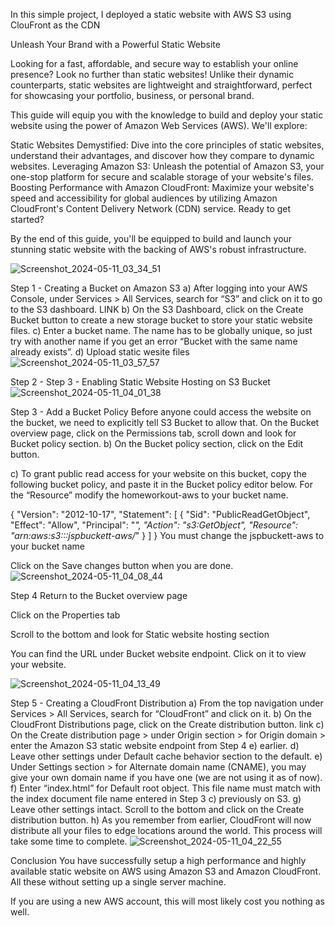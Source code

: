 In this simple project, I deployed a static website with AWS S3 using ClouFront as the CDN

Unleash Your Brand with a Powerful Static Website

Looking for a fast, affordable, and secure way to establish your online presence? Look no further than static websites! Unlike their dynamic counterparts, static websites are lightweight and straightforward, perfect for showcasing your portfolio, business, or personal brand.

This guide will equip you with the knowledge to build and deploy your static website using the power of Amazon Web Services (AWS). We'll explore:

Static Websites Demystified: Dive into the core principles of static websites, understand their advantages, and discover how they compare to dynamic websites.
Leveraging Amazon S3: Unleash the potential of Amazon S3, your one-stop platform for secure and scalable storage of your website's files.
Boosting Performance with Amazon CloudFront: Maximize your website's speed and accessibility for global audiences by utilizing Amazon CloudFront's Content Delivery Network (CDN) service.
Ready to get started?

By the end of this guide, you'll be equipped to build and launch your stunning static website with the backing of AWS's robust infrastructure.

![Screenshot_2024-05-11_03_34_51](https://github.com/JSPGARBA/Hosting-a-Static-Website-using-AWS-S3-and-CloudFront/assets/86578841/61c4d760-c492-49fb-8c26-de1165dd17e8)


Step 1 - Creating a Bucket on Amazon S3
a) After logging into your AWS Console, under Services > All Services, search for “S3” and click on it to go to the S3 dashboard.
LINK
b) On the S3 Dashboard, click on the Create Bucket button to create a new storage bucket to store your static website files.
c) Enter a bucket name. The name has to be globally unique, so just try with another name if you get an error “Bucket with the same name already exists”.
d) Upload static wesite files
![Screenshot_2024-05-11_03_57_57](https://github.com/JSPGARBA/Hosting-a-Static-Website-using-AWS-S3-and-CloudFront/assets/86578841/2b5c0603-f9dc-4c82-ab39-dc42cbc5b8d9)



Step 2 - Step 3 - Enabling Static Website Hosting on S3 Bucket
![Screenshot_2024-05-11_04_01_38](https://github.com/JSPGARBA/Hosting-a-Static-Website-using-AWS-S3-and-CloudFront/assets/86578841/afc2933f-49fe-4715-a2c1-c24d4fd20d2b)


Step 3 - Add a Bucket Policy
Before anyone could access the website on the bucket, we need to explicitly tell S3 Bucket to allow that.
On the Bucket overview page, click on the Permissions tab, scroll down and look for Bucket policy section.
b) On the Bucket policy section, click on the Edit button.

c) To grant public read access for your website on this bucket, copy the following bucket policy, and paste it in the Bucket policy editor below. For the “Resource” modify the homeworkout-aws to your bucket name.

{
    "Version": "2012-10-17",
    "Statement": [
        {
            "Sid": "PublicReadGetObject",
            "Effect": "Allow",
            "Principal": "*",
            "Action": "s3:GetObject",
            "Resource": "arn:aws:s3:::jspbuckett-aws/*"
        }
    ]
}
You must change the jspbuckett-aws to your bucket name

Click on the Save changes button when you are done.
![Screenshot_2024-05-11_04_08_44](https://github.com/JSPGARBA/Hosting-a-Static-Website-using-AWS-S3-and-CloudFront/assets/86578841/5e428b85-38dc-4935-a0d3-22153f548cb8)


Step 4 Return to the Bucket overview page

Click on the Properties tab

Scroll to the bottom and look for Static website hosting section

You can find the URL under Bucket website endpoint. Click on it to view your website.

![Screenshot_2024-05-11_04_13_49](https://github.com/JSPGARBA/Hosting-a-Static-Website-using-AWS-S3-and-CloudFront/assets/86578841/a271591f-edc1-431f-b38b-871ef4233802)



Step 5 - Creating a CloudFront Distribution
a) From the top navigation under Services > All Services, search for “CloudFront” and click on it.
b) On the CloudFront Distributions page, click on the Create distribution button.
link
c) On the Create distribution page > under Origin section > for Origin domain > enter the Amazon S3 static website endpoint from Step 4 e) earlier.
d) Leave other settings under Default cache behavior section to the default.
e) Under Settings section > for Alternate domain name (CNAME), you may give your own domain name if you have one (we are not using it as of now).
f) Enter “index.html” for Default root object. This file name must match with the index document file name entered in Step 3 c) previously on S3.
g) Leave other settings intact. Scroll to the bottom and click on the Create distribution button.
h) As you remember from earlier, CloudFront will now distribute all your files to edge locations around the world. This process will take some time to complete.
![Screenshot_2024-05-11_04_22_55](https://github.com/JSPGARBA/Hosting-a-Static-Website-using-AWS-S3-and-CloudFront/assets/86578841/f76d515c-caad-4f7a-9efe-91b66c382f60)


Conclusion
You have successfully setup a high performance and highly available static website on AWS using Amazon S3 and Amazon CloudFront. All these without setting up a single server machine.

If you are using a new AWS account, this will most likely cost you nothing as well.


